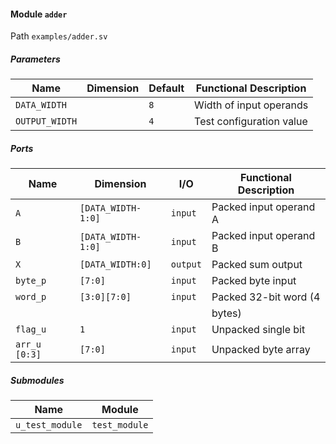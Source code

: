 #### Module `adder`

Path `examples/adder.sv`

##### Parameters
                                                                           
| Name              | Dimension   | Default  | Functional Description     |
|-------------------|-------------|----------|----------------------------|
| `DATA_WIDTH`      |             | `8`      | Width of input operands    |
| `OUTPUT_WIDTH`    |             | `4`      | Test configuration value   |
                                                                           
##### Ports
                                                                           
| Name          | Dimension          | I/O      | Functional Description  |
|---------------|--------------------|----------|-------------------------|
| `A`           | `[DATA_WIDTH-1:0]` | `input`  | Packed input operand A  |
| `B`           | `[DATA_WIDTH-1:0]` | `input`  | Packed input operand B  |
| `X`           | `[DATA_WIDTH:0]`   | `output` | Packed sum output       |
| `byte_p`      | `[7:0]`            | `input`  | Packed byte input       |
| `word_p`      | `[3:0][7:0]`       | `input`  | Packed 32-bit word (4   |
|               |                    |          | bytes)                  |
| `flag_u`      | `1`                | `input`  | Unpacked single bit     |
| `arr_u [0:3]` | `[7:0]`            | `input`  | Unpacked byte array     |
                                                                           
##### Submodules
                                                                           
| Name                                  | Module                          |
|---------------------------------------|---------------------------------|
| `u_test_module`                       | `test_module`                   |
                                                                           
